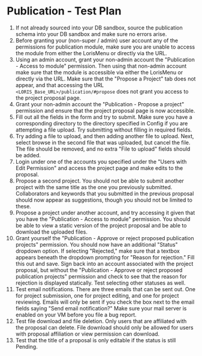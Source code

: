 # Publication - Test Plan
1. If not already sourced into your DB sandbox, source the publication 
schema into your DB sandbox and make sure no errors arise.
2. Before granting your (non-super / admin) user account any of the 
permissions for publication module, make sure you are unable to access the 
module from either the LorisMenu or directly via the URL.
3. Using an admin account, grant your non-admin account the 
"Publication - Access to module" permission. Then using that non-admin account
make sure that the module is accessible via either the LorisMenu or directly 
via the URL. Make sure that the "Propose a Project" tab does not appear, 
and that accessing the URL `<LORIS_Base_URL>/publication/#propose` 
does not grant you access to the project proposal page.
4. Grant your non-admin account the "Publication - Propose a project" permission
and ensure that the project proposal page is now accessible.
5. Fill out all the fields in the form and try to submit. Make sure you have
a corresponding directory to the directory specified in Config if you are 
attempting a file upload. Try submitting without filling in required fields.
6. Try adding a file to upload, and then adding another file to upload. Next, 
select browse in the second file that was uploaded, but cancel the file. The
file should be removed, and no extra "File to upload" fields should be added.
6. Login under one of the accounts you specified under the 
"Users with Edit Permission" and access the project page and make edits to 
the proposal.
7. Propose a second project. You should not be able to submit another project 
with the same title as the one you previously submitted. Collaborators and keywords
that you submitted in the previous proposal should now appear as suggestions, though
 you should not be limited to these.
8. Propose a project under another account, and try accessing it given that you
 have the "Publication - Access to module" permission. You should be able to view
 a static version of the project proposal and be able to download the uploaded files.
9. Grant yourself the "Publication - Approve or reject proposed publication projects"
permission. You should now have an additional "Status" dropdown option. If selecting
"Rejected," make sure that a textbox appears beneath the dropdown prompting for "Reason
 for rejection." Fill this out and save. Sign back into an account associated with
 the project proposal, but without the "Publication - Approve or reject proposed 
 publication projects" permission and check to see that the reason for rejection is 
 displayed statically. Test selecting other statuses as well.
10. Test email notifications. There are three emails that can be sent out. One for
project submission, one for project editing, and one for project reviewing. Emails
will only be sent if you check the box next to the email fields saying "Send email
notification?" Make sure your mail server is enabled on your VM before you file a bug
report.
11. Test file download and file deletion. Only users that are affiliated 
with the proposal can delete. File download should only be allowed for
users with proposal affiliation or view permission can download.
12. Test that the title of a proposal is only editable if the status is still Pending. 
